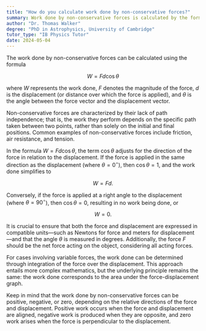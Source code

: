 ```yaml
---
title: "How do you calculate work done by non-conservative forces?"
summary: Work done by non-conservative forces is calculated by the formula $W = Fd \cos \theta$, where $F$ is force, $d$ is displacement, and $\theta$ is the angle.
author: "Dr. Thomas Walker"
degree: "PhD in Astrophysics, University of Cambridge"
tutor_type: "IB Physics Tutor"
date: 2024-05-04
---
```


The work done by non-conservative forces can be calculated using the formula 

$$
W = Fd \cos \theta
$$ 

where $W$ represents the work done, $F$ denotes the magnitude of the force, $d$ is the displacement (or distance over which the force is applied), and $\theta$ is the angle between the force vector and the displacement vector.

Non-conservative forces are characterized by their lack of path independence; that is, the work they perform depends on the specific path taken between two points, rather than solely on the initial and final positions. Common examples of non-conservative forces include friction, air resistance, and tension.

In the formula $W = Fd \cos \theta$, the term $\cos \theta$ adjusts for the direction of the force in relation to the displacement. If the force is applied in the same direction as the displacement (where $\theta = 0^\circ$), then $\cos \theta = 1$, and the work done simplifies to 

$$
W = Fd.
$$ 

Conversely, if the force is applied at a right angle to the displacement (where $\theta = 90^\circ$), then $\cos \theta = 0$, resulting in no work being done, or 

$$
W = 0.
$$ 

It is crucial to ensure that both the force and displacement are expressed in compatible units—such as Newtons for force and meters for displacement—and that the angle $\theta$ is measured in degrees. Additionally, the force $F$ should be the net force acting on the object, considering all acting forces.

For cases involving variable forces, the work done can be determined through integration of the force over the displacement. This approach entails more complex mathematics, but the underlying principle remains the same: the work done corresponds to the area under the force-displacement graph.

Keep in mind that the work done by non-conservative forces can be positive, negative, or zero, depending on the relative directions of the force and displacement. Positive work occurs when the force and displacement are aligned, negative work is produced when they are opposite, and zero work arises when the force is perpendicular to the displacement.
    